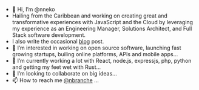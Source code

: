 - 👋 Hi, I’m @nneko
- Hailing from the Caribbean and working on creating great and transformative experiences with JavaScript and the Cloud by leveraging my experience as an Engineering Manager, Solutions Architect, and Full Stack software development.
- I also write the occasional [blog](https://nneko.branche.online) post.
- 👀 I’m interested in working on open source software, launching fast growing startups, builing online platforms, APIs and mobile apps...
- 🌱 I’m currently working a lot with React, node.js, expressjs, php, python and getting my feet wet with Rust...
- 💞️ I’m looking to collaborate on big ideas...
- 📫 How to reach me [@nbranche](https://twitter.com/nbranche) ...

<!---
nneko/nneko is a ✨ special ✨ repository because its `README.md` (this file) appears on your GitHub profile.
You can click the Preview link to take a look at your changes.
--->
